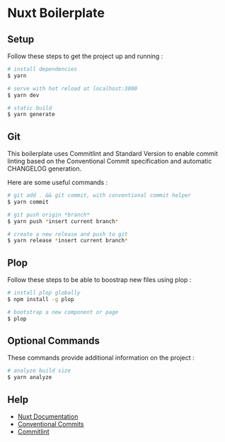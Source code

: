 # Nuxt Boilerplate

## Setup

Follow these steps to get the project up and running :

``` bash
# install dependencies
$ yarn

# serve with hot reload at localhost:3000
$ yarn dev

# static build
$ yarn generate
```

## Git

This boilerplate uses Commitlint and Standard Version to enable commit linting based on the Conventional Commit specification and automatic CHANGELOG generation.

Here are some useful commands :

``` bash
# git add . && git commit, with conventional commit helper
$ yarn commit

# git push origin *branch*
$ yarn push *insert current branch*

# create a new release and push to git
$ yarn release *insert current branch*
```

## Plop

Follow these steps to be able to boostrap new files using plop :

``` bash
# install plop globally
$ npm install -g plop

# bootstrap a new component or page
$ plop
```

## Optional Commands

These commands provide additional information on the project :

``` bash
# analyze build size
$ yarn analyze
```

## Help

- [Nuxt Documentation](https://nuxtjs.org/api)
- [Conventional Commits](https://www.conventionalcommits.org/en/v1.0.0/)
- [Commitlint](https://commitlint.js.org/#/)
